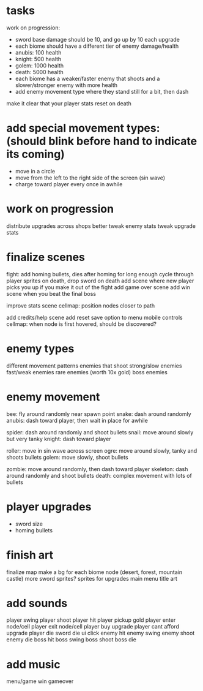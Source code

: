 # tasks

work on progression:

- sword base damage should be 10, and go up by 10 each upgrade
- each biome should have a different tier of enemy damage/health
- anubis: 100 health
- knight: 500 health
- golem: 1000 health
- death: 5000 health
- each biome has a weaker/faster enemy that shoots and a slower/stronger enemy with more health
- add enemy movement type where they stand still for a bit, then dash

make it clear that your player stats reset on death

# add special movement types: (should blink before hand to indicate its coming)

- move in a circle
- move from the left to the right side of the screen (sin wave)
- charge toward player every once in awhile

# work on progression

distribute upgrades across shops better
tweak enemy stats
tweak upgrade stats

# finalize scenes

fight: add homing bullets, dies after homing for long enough
cycle through player sprites on death, drop sword on death
add scene where new player picks you up if you make it out of the fight
add game over scene
add win scene when you beat the final boss

improve stats scene
cellmap: position nodes closer to path

add credits/help scene
add reset save option to menu
mobile controls
cellmap: when node is first hovered, should be discovered?

# enemy types

different movement patterns
enemies that shoot
strong/slow enemies
fast/weak enemies
rare enemies (worth 10x gold)
boss enemies

# enemy movement

bee: fly around randomly near spawn point
snake: dash around randomly
anubis: dash toward player, then wait in place for awhile

spider: dash around randomly and shoot bullets
snail: move around slowly but very tanky
knight: dash toward player

roller: move in sin wave across screen
ogre: move around slowly, tanky and shoots bullets
golem: move slowly, shoot bullets

zombie: move around randomly, then dash toward player
skeleton: dash around randomly and shoot bullets
death: complex movement with lots of bullets

# player upgrades

- sword size
- homing bullets

# finish art

finalize map
make a bg for each biome node (desert, forest, mountain castle)
more sword sprites?
sprites for upgrades
main menu title art

# add sounds

player swing
player shoot
player hit
player pickup gold
player enter node/cell
player exit node/cell
player buy upgrade
player cant afford upgrade
player die
sword die
ui click
enemy hit
enemy swing
enemy shoot
enemy die
boss hit
boss swing
boss shoot
boss die

# add music

menu/game
win
gameover
